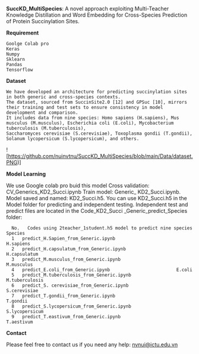 **SuccKD_MultiSpecies**: A novel approach exploiting Multi-Teacher Knowledge Distillation and Word Embedding for Cross-Species Prediction of Protein Succinylation Sites.

**Requirement**

    Goolge Colab pro
    Keras
    Numpy
    Sklearn
    Pandas
    Tensorflow

**Dataset**

    We have developed an architecture for predicting succinylation sites in both generic and cross-species contexts. 
    The dataset, sourced from SuccinSite2.0 [12] and GPSuc [10], mirrors their training and test sets to ensure consistency in model development and comparison. 
    It includes data from nine species: Homo sapiens (H.sapiens), Mus musculus (M.musculus), Escherichia coli (E.coli), Mycobacterium tuberculosis (M.tuberculosis), 
    Saccharomyces cerevisiae (S.cerevisiae), Toxoplasma gondii (T.gondii), Solanum lycopersicum (S.lycopersicum), and others.
![https://github.com/nuinvtnu/SuccKD_MultiSpecies/blob/main/Data/dataset.PNG)]


**Model Learning**

  We use Google colab pro buid this model
      Cross validation: CV_Generics_KD2_Succi.ipynb
      Train model: Generic_ KD2_Succi.ipynb. 
  Model saved and named: KD2_Succi.h5. You can use KD2_Succi.h5 in the Model folder for predicting and independent testing.
  Independent test and predict files are located in the Code_KD2_Succi _Generic_predict_Species folder:

      No.	Codes using 2teacher_1student.h5 model to predict nine species	Species
      1	  predict_H.Sapien_from_Generic.ipynb	                        H.sapiens
      2	  predict_H.capsulatum_from_Generic.ipynb	                H.capsulatum
      3	  predict_M.musculus_from_Generic.ipynb	                        M.musculus
      4	  predict_E.coli_from_Generic.ipynb	                        E.coli
      5	  predict_M.tuberculosis_from_Generic.ipynb	                M.tuberculosis
      6	  predict_S. cerevisiae_from_Generic.ipynb	                S.cerevisiae
      7	  predict_T.gondii_from_Generic.ipynb	                        T.gondii
      8	  predict_S.lycopersicum_from_Generic.ipynb	                S.lycopersicum
      9	  predict_T.eastivum_from_Generic.ipynb	                        T.aestivum

**Contact**

Please feel free to contact us if you need any help: nvnui@ictu.edu.vn

